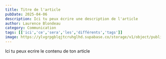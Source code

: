 ```yaml
---
title: Titre de l'article
pubDate: 2025-04-06
description: Ici tu peux écrire une description de l'article
author: Laurence Blondeau
category: Communication
tags: [['ici','ce','sera','les','différents','tags']]
image: https://ylvgrpgblqjtcruhglhd.supabase.co/storage/v1/object/public/far-filament/files/discover.avif-3890c34bcec5007e21bf2ca376461501.avif
---
```


Ici tu peux ecrire le contenu de ton article